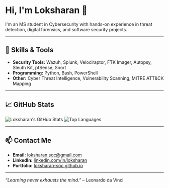 # Hi, I'm Loksharan 👋

I'm an MS student in Cybersecurity with hands-on experience in threat detection, digital forensics, and software security projects.

---

## 🔧 Skills & Tools

* **Security Tools:** Wazuh, Splunk, Velociraptor, FTK Imager, Autopsy, Sleuth Kit, pfSense, Snort
* **Programming:** Python, Bash, PowerShell
* **Other:** Cyber Threat Intelligence, Vulnerability Scanning, MITRE ATT\&CK Mapping

---

## 📈 GitHub Stats

![Loksharan's GitHub Stats](https://github-readme-stats.vercel.app/api?username=loksharan-soc\&show_icons=true\&theme=radical)
![Top Languages](https://github-readme-stats.vercel.app/api/top-langs/?username=loksharan-soc\&layout=compact\&theme=radical)

---

## 📫 Contact Me

* **Email:** [loksharan.soc@gmail.com](mailto:loksharan.soc@gmail.com)
* **LinkedIn:** [linkedin.com/in/loksharan](https://linkedin.com/in/loksharan)
* **Portfolio:** [loksharan-soc.github.io](https://loksharan-soc.github.io)

---

*“Learning never exhausts the mind.”* – Leonardo da Vinci

